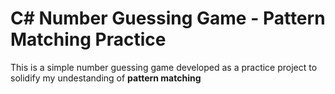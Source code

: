 # C# Number Guessing Game - Pattern Matching Practice
This is a simple number guessing game developed as a practice project to solidify my undestanding of **pattern matching**
